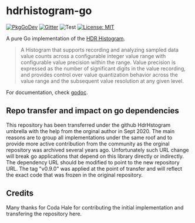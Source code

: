 hdrhistogram-go
===============

<a href="https://pkg.go.dev/github.com/HdrHistogram/hdrhistogram-go"><img src="https://pkg.go.dev/badge/github.com/HdrHistogram/hdrhistogram-go" alt="PkgGoDev"></a>
[![Gitter](https://badges.gitter.im/Join_Chat.svg)](https://gitter.im/HdrHistogram/HdrHistogram)
![Test](https://github.com/HdrHistogram/hdrhistogram-go/workflows/Test/badge.svg?branch=master)
 [![License: MIT](https://img.shields.io/badge/License-MIT-yellow.svg)](https://github.com/HdrHistogram/hdrhistogram-go/blob/master/LICENSE)


A pure Go implementation of the [HDR Histogram](https://github.com/HdrHistogram/HdrHistogram).

> A Histogram that supports recording and analyzing sampled data value counts
> across a configurable integer value range with configurable value precision
> within the range. Value precision is expressed as the number of significant
> digits in the value recording, and provides control over value quantization
> behavior across the value range and the subsequent value resolution at any
> given level.

For documentation, check [godoc](http://godoc.org/github.com/codahale/hdrhistogram).

Repo transfer and impact on go dependencies
-------------------------------------------
This repository has been transferred under the github HdrHstogram umbrella with the help from the orginal
author in Sept 2020. The main reasons are to group all implementations under the same roof and to provide more active contribution
from the community as the orginal repository was archived several years ago.
Unfortunately such URL change will break go applications that depend on this library
directly or indirectly.
The dependency URL should be modified to point to the new repository URL.
The tag "v0.9.0" was applied at the point of transfer and will reflect the exact code that was frozen in the
original repository.

Credits
-------

Many thanks for Coda Hale for contributing the initial implementation and transfering the repository here.
